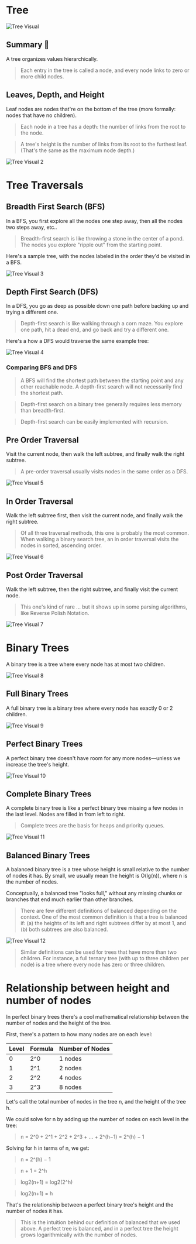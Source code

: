 # Tree

![Tree Visual](../../assets/images/tree_visual.svg)

## Summary :book:
A tree organizes values hierarchically. 
> Each entry in the tree is called a node, and every node links to zero or more child nodes. 

## Leaves, Depth, and Height 
Leaf nodes are nodes that're on the bottom of the tree (more formally: nodes that have no children). 
> Each node in a tree has a depth: the number of links from the root to the node. 

> A tree's height is the number of links from its root to the furthest leaf. (That's the same as the maximum node depth.) 

![Tree Visual 2](../../assets/images/tree_visual_2.svg)

# Tree Traversals 

## Breadth First Search (BFS) 
In a BFS, you first explore all the nodes one step away, then all the nodes two steps away, etc.. 
> Breadth-first search is like throwing a stone in the center of a pond. The nodes you explore "ripple out" from the starting point. 

Here's a sample tree, with the nodes labeled in the order they'd be visited in a BFS. 

![Tree Visual 3](../../assets/images/tree_visual_3.svg)

## Depth First Search (DFS) 
In a DFS, you go as deep as possible down one path before backing up and trying a different one. 
> Depth-first search is like walking through a corn maze. You explore one path, hit a dead end, and go back and try a different one. 

Here's a how a DFS would traverse the same example tree: 

![Tree Visual 4](../../assets/images/tree_visual_4.svg)

### Comparing BFS and DFS
> A BFS will find the shortest path between the starting point and any other reachable node. A depth-first search will not necessarily find the shortest path. 

> Depth-first search on a binary tree generally requires less memory than breadth-first. 

> Depth-first search can be easily implemented with recursion. 

## Pre Order Traversal 
Visit the current node, then walk the left subtree, and finally walk the right subtree. 
> A pre-order traversal usually visits nodes in the same order as a DFS. 

![Tree Visual 5](../../assets/images/tree_visual_5.svg)

## In Order Traversal 
 Walk the left subtree first, then visit the current node, and finally walk the right subtree. 
 > Of all three traversal methods, this one is probably the most common. When walking a binary search tree, an in order traversal visits the nodes in sorted, ascending order. 
 
![Tree Visual 6](../../assets/images/tree_visual_6.svg)

## Post Order Traversal 
Walk the left subtree, then the right subtree, and finally visit the current node. 
> This one's kind of rare ... but it shows up in some parsing algorithms, like Reverse Polish Notation. 

![Tree Visual 7](../../assets/images/tree_visual_7.svg)

# Binary Trees
A binary tree is a tree where every node has at most two children. 

![Tree Visual 8](../../assets/images/tree_visual_8.svg)

## Full Binary Trees
A full binary tree is a binary tree where every node has exactly 0 or 2 children. 

![Tree Visual 9](../../assets/images/tree_visual_9.svg)

## Perfect Binary Trees 
A perfect binary tree doesn't have room for any more nodes—unless we increase the tree's height. 

![Tree Visual 10](../../assets/images/tree_visual_10.svg)

## Complete Binary Trees 
A complete binary tree is like a perfect binary tree missing a few nodes in the last level. Nodes are filled in from left to right. 
> Complete trees are the basis for heaps and priority queues. 

![Tree Visual 11](../../assets/images/tree_visual_11.svg)

## Balanced Binary Trees 
A balanced binary tree is a tree whose height is small relative to the number of nodes it has. By small, we usually mean the height is O(lg(n)), where n is the number of nodes. 

Conceptually, a balanced tree "looks full," without any missing chunks or branches that end much earlier than other branches. 
> There are few different definitions of balanced depending on the context. One of the most common definition is that a tree is balanced if: (a) the heights of its left and right subtrees differ by at most 1, and (b) both subtrees are also balanced. 

![Tree Visual 12](../../assets/images/tree_visual_12.svg)

> Similar definitions can be used for trees that have more than two children. For instance, a full ternary tree (with up to three children per node) is a tree where every node has zero or three children. 

# Relationship between height and number of nodes 
In perfect binary trees there's a cool mathematical relationship between the number of nodes and the height of the tree. 

First, there's a pattern to how many nodes are on each level: 

| Level  | Formula | Number of Nodes |
| ------ | ------- | --------------- |
|   0    |   2^0   |     1 nodes     |
|   1    |   2^1   |     2 nodes     |
|   2    |   2^2   |     4 nodes     |
|   3    |   2^3   |     8 nodes     |

Let's call the total number of nodes in the tree n, and the height of the tree h. 

We could solve for n by adding up the number of nodes on each level in the tree: 
> n = 2^0 + 2^1 + 2^2 + 2^3 + ... + 2^(h−1) = 2^(h) − 1

Solving for h in terms of n, we get: 
> n = 2^(h) − 1

> n + 1 = 2^h

> log2(n+1) = log2(2^h)

> log2(n+1) = h

That's the relationship between a perfect binary tree's height and the number of nodes it has. 
> This is the intuition behind our definition of balanced that we used above. A perfect tree is balanced, and in a perfect tree the height grows logarithmically with the number of nodes. 
